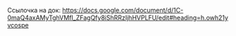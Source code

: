 Ссылочка на док: https://docs.google.com/document/d/1C-0maQ4axAMyTghVMfI_ZFagQfy8iShRRzIjhHVPLFU/edit#heading=h.owh21yvcospe
